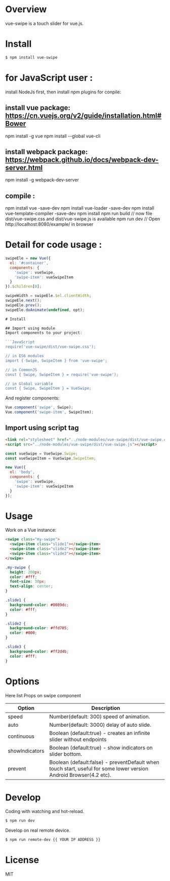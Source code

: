 # Overview

vue-swipe is a touch slider for vue.js.

# Install

```bash
$ npm install vue-swipe
```

# for JavaScript user :
install NodeJs first, then install npm plugins for conpile:
## install vue package: https://cn.vuejs.org/v2/guide/installation.html#Bower
npm install -g vue
npm install --global vue-cli
## install webpack package: https://webpack.github.io/docs/webpack-dev-server.html
npm install -g webpack-dev-server
## compile :
npm install vue -save-dev
npm install vue-loader -save-dev
npm install vue-template-compiler -save-dev
npm install
npm run build  // now file dist/vue-swipe.css and dist/vue-swipe.js is available
npm run dev  // Open http://localhost:8080/example/ in browser

# Detail for code usage :
```JavaScript
swipeEle = new Vue({
  el: '#container',
  components: {
    'swipe': vueSwipe,
    'swipe-item': vueSwipeItem
  }
}).$children[0];

swipeWidth = swipeEle.$el.clientWidth;
swipeEle.next();
swipeEle.prev();
swipeEle.doAnimate(undefined, opt);

# Install

## Import using module
Import components to your project:

```JavaScript
require('vue-swipe/dist/vue-swipe.css');

// in ES6 modules
import { Swipe, SwipeItem } from 'vue-swipe';

// in CommonJS
const { Swipe, SwipeItem } = require('vue-swipe');

// in Global variable
const { Swipe, SwipeItem } = VueSwipe;
```

And register components:

```javascript
Vue.component('swipe', Swipe);
Vue.component('swipe-item', SwipeItem);
```

## Import using script tag

``` HTML
<link rel="stylesheet" href="../node-modules/vue-swipe/dist/vue-swipe.css" charset="utf-8">
<script src="../node-modules/vue-swipe/dist/vue-swipe.js"></script>
```

```JavaScript
const vueSwipe = VueSwipe.Swipe;
const vueSwipeItem = VueSwipe.SwipeItem;

new Vue({
  el: 'body',
  components: {
    'swipe': vueSwipe,
    'swipe-item': vueSwipeItem
  }
});
```

# Usage

Work on a Vue instance:

```HTML
<swipe class="my-swipe">
  <swipe-item class="slide1"></swipe-item>
  <swipe-item class="slide2"></swipe-item>
  <swipe-item class="slide3"></swipe-item>
</swipe>
```

```CSS
.my-swipe {
  height: 200px;
  color: #fff;
  font-size: 30px;
  text-align: center;
}

.slide1 {
  background-color: #0089dc;
  color: #fff;
}

.slide2 {
  background-color: #ffd705;
  color: #000;
}

.slide3 {
  background-color: #ff2d4b;
  color: #fff;
}
```

# Options

Here list Props on swipe component

| Option | Description |
| ----- | ----- |
| speed | Number(default: 300) speed of animation. |
| auto | Number(default: 3000) delay of auto slide. |
| continuous | Boolean (default:true) - creates an infinite slider without endpoints |
| showIndicators | Boolean (default:true) - show indicators on slider bottom. |
| prevent | Boolean (default:false) - preventDefault when touch start, useful for some lower version Android Browser(4.2 etc). |

# Develop

Coding with watching and hot-reload.

```bash
$ npm run dev
```

Develop on real remote device.

```bash
$ npm run remote-dev {{ YOUR IP ADDRESS }}
```

# License
MIT
